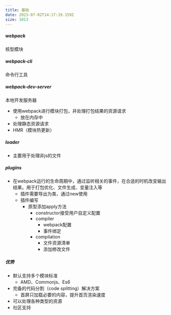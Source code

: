```yaml
---
title: 基础
date: 2023-07-02T14:17:19.159Z
size: 1013
---
```

##### webpack

核型模块

##### webpack-cli

命令行工具

##### webpack-dev-server

本地开发服务器

- 使用webpack进行模块打包，并处理打包结果的资源请求
  - 放在内存中
- 处理静态资源请求
- HMR（模块热更新）



##### loader

- 主要用于处理非js的文件

##### plugins

- 在webpack运行的生命周期中，通过监听相关的事件，在合适的时机改变输出结果。用于打包优化、文件生成、变量注入等
  - 插件需要导出为类，通过new使用
  - 插件编写
    - 原型添加apply方法
      - constructor接受用户自定义配置
      - compiler
        - webpack配置
        - 事件绑定
      - compilation
        - 文件资源清单
        - 添加修改文件

##### 优势

- 默认支持多个模块标准
  - AMD、Commonjs、Es6
- 完备的代码分割（code splitting）解决方案
  - 首屏只加载必要的内容，提升首页渲染速度
- 可以处理各种类型的资源
- 社区支持
